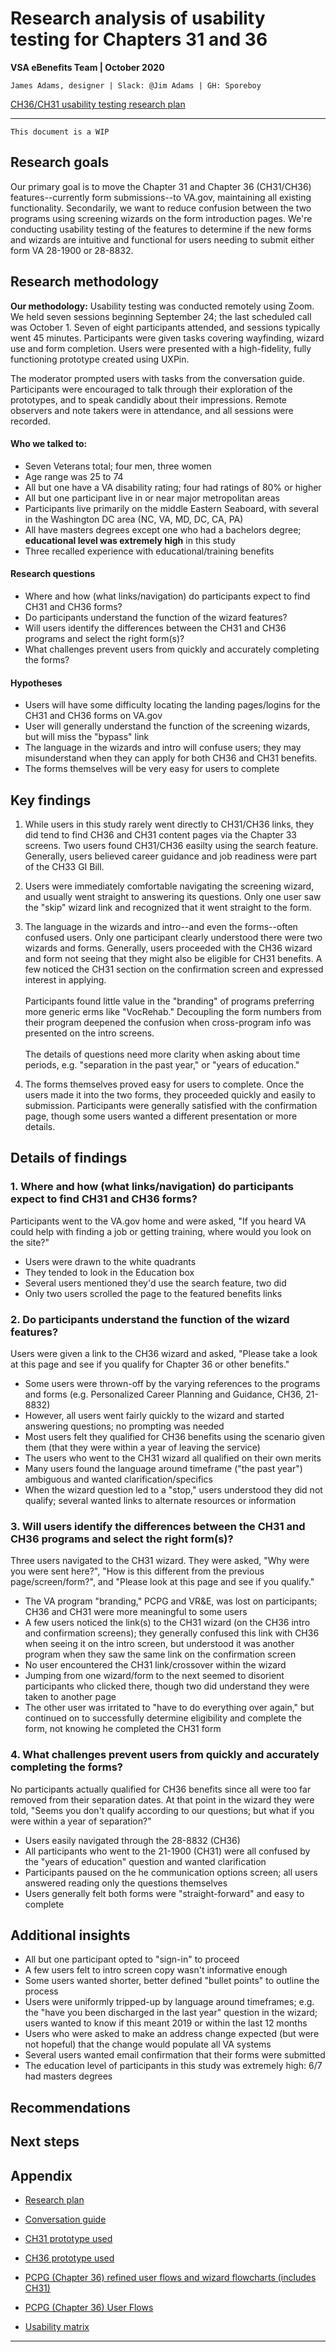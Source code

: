 # Research analysis of usability testing for Chapters 31 and 36
**VSA eBenefits Team | October 2020**

`James Adams, designer | Slack: @Jim Adams | GH: Sporeboy`

[CH36/CH31 usability testing research plan](https://github.com/department-of-veterans-affairs/va.gov-team/edit/master/teams/vsa/teams/ebenefits/features/apply-CH36-VRE-counseling/research-design/usability-testing/ch36-ch31-usability-research-plan.md)

---

`This document is a WIP`

## Research goals
Our primary goal is to move the Chapter 31 and Chapter 36 (CH31/CH36) features--currently form submissions--to VA.gov, maintaining all existing functionality. Secondarily, we want to reduce confusion between the two programs using screening wizards on the form introduction pages. We're conducting usability testing of the features to determine if the new forms and wizards are intuitive and functional for users needing to submit either form VA 28-1900 or 28-8832.

## Research methodology

**Our methodology:** Usability testing was conducted remotely using Zoom. We held seven sessions beginning September 24; the last scheduled call was October 1. Seven of eight participants attended, and sessions typically went 45 minutes. Participants were given tasks covering wayfinding, wizard use and form completion. Users were presented with a high-fidelity, fully functioning prototype created using UXPin.

The moderator prompted users with tasks from the conversation guide. Participants were encouraged to talk through their exploration of the prototypes, and to speak candidly about their impressions. Remote observers and note takers were in attendance, and all sessions were recorded.

#### Who we talked to:
- Seven Veterans total; four men, three women
- Age range was 25 to 74
- All but one have a VA disability rating; four had ratings of 80% or higher
- All but one participant live in or near major metropolitan areas
- Participants live primarily on the middle Eastern Seaboard, with several in the Washington DC area (NC, VA, MD, DC, CA, PA)
- All have masters degrees except one who had a bachelors degree; **educational level was extremely high** in this study
- Three recalled experience with educational/training benefits

#### Research questions
- Where and how (what links/navigation) do participants expect to find CH31 and CH36 forms?
- Do participants understand the function of the wizard features?
- Will users identify the differences between the CH31 and CH36 programs and select the right form(s)?
- What challenges prevent users from quickly and accurately completing the forms?

#### Hypotheses
- Users will have some difficulty locating the landing pages/logins for the CH31 and CH36 forms on VA.gov
- User will generally understand the function of the screening wizards, but will miss the "bypass" link
- The language in the wizards and intro will confuse users; they may misunderstand when they can apply for both CH36 and CH31 benefits.
- The forms themselves will be very easy for users to complete

## Key findings
1. While users in this study rarely went directly to CH31/CH36 links, they did tend to find CH36 and CH31 content pages via the Chapter 33 screens. Two users found CH31/CH36 easilty using the search feature. Generally, users believed career guidance and job readiness were part of the CH33 GI Bill.

2. Users were immediately comfortable navigating the screening wizard, and usually went straight to answering its questions. Only one user saw the "skip" wizard link and recognized that it went straight to the form.

3. The language in the wizards and intro--and even the forms--often confused users. Only one participant clearly understood there were two wizards and forms. Generally, users proceeded with the CH36 wizard and form not seeing that they might also be eligible for CH31 benefits. A few noticed the CH31 section on the confirmation screen and expressed interest in applying. </br></br>Participants found little value in the "branding" of programs preferring more generic erms like "VocRehab." Decoupling the form numbers from their program deepened the confusion when cross-program info was presented on the intro screens. </br></br>The details of questions need more clarity when asking about time periods, e.g. "separation in the past year," or "years of education."

4. The forms themselves proved easy for users to complete. Once the users made it into the two forms, they proceeded quickly and easily to submission. Participants were generally satisfied with the confirmation page, though some users wanted a different presentation or more details.

## Details of findings

### 1. Where and how (what links/navigation) do participants expect to find CH31 and CH36 forms?
Participants went to the VA.gov home and were asked, "If you heard VA could help with finding a job or getting training, where would you look on the site?"

- Users were drawn to the white quadrants
- They tended to look in the Education box
- Several users mentioned they'd use the search feature, two did
- Only two users scrolled the page to the featured benefits links

### 2. Do participants understand the function of the wizard features?
Users were given a link to the CH36 wizard and asked, "Please take a look at this page and see if you qualify for Chapter 36 or other benefits."

- Some users were thrown-off by the varying references to the programs and forms (e.g. Personalized Career Planning and Guidance, CH36, 21-8832)
- However, all users went fairly quickly to the wizard and started answering questions; no prompting was needed
- Most users felt they qualified for CH36 benefits using the scenario given them (that they were within a year of leaving the service)
- The users who went to the CH31 wizard all qualified on their own merits
- Many users found the language around timeframe ("the past year") ambiguous and wanted clarification/specifics
- When the wizard question led to a "stop," users understood they did not qualify; several wanted links to alternate resources or information

### 3. Will users identify the differences between the CH31 and CH36 programs and select the right form(s)?
Three users navigated to the CH31 wizard. They were asked, "Why were you were sent here?", "How is this different from the previous page/screen/form?", and  "Please look at this page and see if you qualify."

- The VA program "branding," PCPG and VR&E, was lost on participants; CH36 and CH31 were more meaningful to some users
- A few users noticed the link(s) to the CH31 wizard (on the CH36 intro and confirmation screens); they generally confused this link with CH36 when seeing it on the intro screen, but understood it was another program when they saw the same link on the confirmation screen
- No user encountered the CH31 link/crossover within the wizard
- Jumping from one wizard/form to the next seemed to disorient participants who clicked there, though two did understand they were taken to another page
- The other user was irritated to "have to do everything over again," but continued on to successfully determine eligibility and complete the form, not knowing he completed the CH31 form

### 4. What challenges prevent users from quickly and accurately completing the forms?
No participants actually qualified for CH36 benefits since all were too far removed from their separation dates. At that point in the wizard they were told, "Seems you don't qualify according to our questions; but what if you were within a year of separation?"

- Users easily navigated through the 28-8832 (CH36) 
- All participants who went to the 21-1900 (CH31) were all confused by the "years of education" question and wanted clarification
- Participants paused on the he communication options screen; all users answered reading only the questions themselves
- Users generally felt both forms were "straight-forward" and easy to complete

## Additional insights
- All but one participant opted to "sign-in" to proceed
- A few users felt to intro screen copy wasn't informative enough
- Some users wanted shorter, better defined "bullet points" to outline the process 
- Users were uniformly tripped-up by language around timeframes; e.g. the "have you been discharged in the last year" question in the wizard; users wanted to know if this meant 2019 or within the last 12 months
- Users who were asked to make an address change expected (but were not hopeful) that the change would populate all VA systems
- Several users wanted email confirmation that their forms were submitted
- The education level of participants in this study was extremely high: 6/7 had masters degrees

## Recommendations

## Next steps

## Appendix
- [Research plan](https://github.com/department-of-veterans-affairs/va.gov-team/edit/master/teams/vsa/teams/ebenefits/features/apply-CH36-VRE-counseling/research-design/usability-testing/ch36-ch31-usability-research-plan.md)

- [Conversation guide](https://github.com/department-of-veterans-affairs/va.gov-team/commit/7c6f553b42179c0ada329f6e5eb2070aaa8989ad)

- [CH31 prototype used](https://preview.uxpin.com/e291c4ac8956d804d774160cdb82ecb724044689#/pages/129526673)

- [CH36 prototype used](https://preview.uxpin.com/2dbde8d15bf667f5c584fe4a8a6d011cf9f0a14d#/pages/132088555)

- [PCPG (Chapter 36) refined user flows and wizard flowcharts (includes CH31)](https://xd.adobe.com/view/879cf230-f3ce-4204-79ba-c3453b0bcc09-f1ad/)

- [PCPG (Chapter 36) User Flows](https://xd.adobe.com/view/f2e4cdec-1fa1-42ab-5cbf-e2a3c74c6663-84d5/)

- [Usability matrix]()

---
